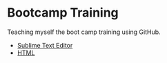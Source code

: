# Bootcamp Training
Teaching myself the boot camp training using GitHub.

+ [Sublime Text Editor](sublime.md)
+ [HTML](html.md)
